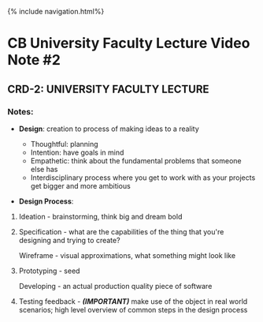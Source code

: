 {% include navigation.html%}
# CB University Faculty Lecture Video Note #2

## CRD-2: UNIVERSITY FACULTY LECTURE
### Notes:
* **Design**: creation to process of making ideas to a reality
  * Thoughtful: planning
  * Intention: have goals in mind
  * Empathetic: think about the fundamental problems that someone else has
  * Interdisciplinary process where you get to work with as your projects get bigger and more ambitious
  
* **Design Process**:
 1. Ideation - brainstorming, think big and dream bold
 2. Specification - what are the capabilities of the thing that you're designing and trying to create? 
 
    Wireframe -  visual approximations, what something might look like
 3. Prototyping - seed

    Developing - an actual production quality piece of software
 4. Testing feedback - ***(IMPORTANT)*** make use of the object in real world scenarios; high level overview of common steps in the design process
